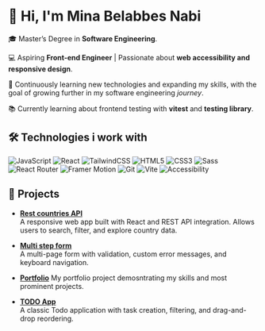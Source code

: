 # 👋 Hi, I'm Mina Belabbes Nabi

🎓 Master’s Degree in **Software Engineering**. <br/>

💻 Aspiring **Front-end Engineer** | Passionate about **web accessibility and responsive design**. <br/>

🧠 Continuously learning new technologies and expanding my skills, with the goal of growing further in my software engineering *journey*.<br/>

📚 Currently learning about frontend testing with **vitest** and **testing library**.<br/>


## 🛠️ Technologies i work with 


  ![JavaScript](https://img.shields.io/badge/JavaScript-F7DF1E?style=flat&logo=javascript&logoColor=black)
  ![React](https://img.shields.io/badge/React-20232A?style=flat&logo=react&logoColor=61DAFB)
  ![TailwindCSS](https://img.shields.io/badge/Tailwind_CSS-38B2AC?style=flat&logo=tailwind-css&logoColor=white)
  ![HTML5](https://img.shields.io/badge/HTML5-E34F26?style=flat&logo=html5&logoColor=white)
  ![CSS3](https://img.shields.io/badge/CSS3-1572B6?style=flat&logo=css3&logoColor=white)
  ![Sass](https://img.shields.io/badge/Sass-CC6699?style=flat&logo=sass&logoColor=white)
  ![React Router](https://img.shields.io/badge/React_Router-CA4245?style=flat&logo=react-router&logoColor=white)
  ![Framer Motion](https://img.shields.io/badge/Framer_Motion-0055FF?style=flat&logo=framer&logoColor=white)
  ![Git](https://img.shields.io/badge/Git-F05032?style=flat&logo=git&logoColor=white)
  ![Vite](https://img.shields.io/badge/Vite-646CFF?style=flat&logo=vite&logoColor=white)
  ![Accessibility](https://img.shields.io/badge/Accessibility-1B1F23?style=flat&logo=w3c&logoColor=white)

## 🚀 Projects

  
- **[Rest countries API](https://cassiopeia001.github.io/rest-countries-api/)**  
  A responsive web app built with React and REST API integration. Allows users to search, filter, and explore country data. 

- **[Multi step form](https://cassiopeia001.github.io/multi-step-form/)**  
  A multi-page form with validation, custom error messages, and keyboard navigation.

- **[Portfolio](https://cassiopeia001.github.io/my-portfolio/)**
My portfolio project demosntrating my skills and most prominent projects.

- **[TODO App](https://cassiopeia001.github.io/todo-app/)**  
  A classic Todo application with task creation, filtering, and drag-and-drop reordering.

